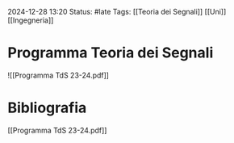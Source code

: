 2024-12-28 13:20
Status: #late
Tags: [[Teoria dei  Segnali]] 
	 [[Uni]]
	 [[Ingegneria]]
	 

# Programma Teoria dei  Segnali

![[Programma TdS  23-24.pdf]]

# Bibliografia
[[Programma TdS  23-24.pdf]]

